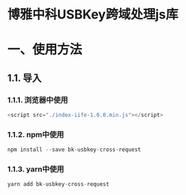 # 博雅中科USBKey跨域处理js库
# 一、使用方法
## 1.1. 导入
### 1.1.1. 浏览器中使用

```javascript
<script src="./index-iife-1.0.0.min.js"></script>
```



### 1.1.2. npm中使用

```js
npm install --save bk-usbkey-cross-request
```



### 1.1.3. yarn中使用

```js
yarn add bk-usbkey-cross-request
```

